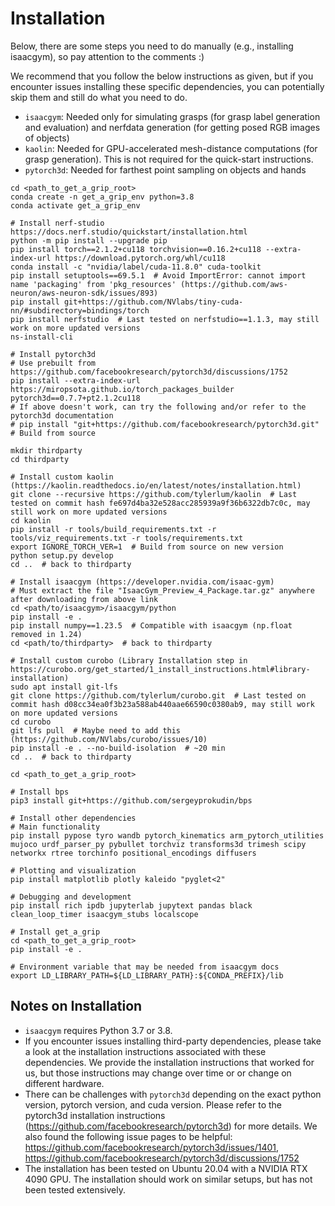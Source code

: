 # Installation

Below, there are some steps you need to do manually (e.g., installing isaacgym), so pay attention to the comments :)

We recommend that you follow the below instructions as given, but if you encounter issues installing these specific dependencies, you can potentially skip them and still do what you need to do.

* `isaacgym`: Needed only for simulating grasps (for grasp label generation and evaluation) and nerfdata generation (for getting posed RGB images of objects)
* `kaolin`: Needed for GPU-accelerated mesh-distance computations (for grasp generation). This is not required for the quick-start instructions.
* `pytorch3d`: Needed for farthest point sampling on objects and hands

```
cd <path_to_get_a_grip_root>
conda create -n get_a_grip_env python=3.8
conda activate get_a_grip_env

# Install nerf-studio https://docs.nerf.studio/quickstart/installation.html
python -m pip install --upgrade pip
pip install torch==2.1.2+cu118 torchvision==0.16.2+cu118 --extra-index-url https://download.pytorch.org/whl/cu118
conda install -c "nvidia/label/cuda-11.8.0" cuda-toolkit
pip install setuptools==69.5.1  # Avoid ImportError: cannot import name 'packaging' from 'pkg_resources' (https://github.com/aws-neuron/aws-neuron-sdk/issues/893)
pip install git+https://github.com/NVlabs/tiny-cuda-nn/#subdirectory=bindings/torch
pip install nerfstudio  # Last tested on nerfstudio==1.1.3, may still work on more updated versions
ns-install-cli

# Install pytorch3d
# Use prebuilt from https://github.com/facebookresearch/pytorch3d/discussions/1752
pip install --extra-index-url https://miropsota.github.io/torch_packages_builder pytorch3d==0.7.7+pt2.1.2cu118
# If above doesn't work, can try the following and/or refer to the pytorch3d documentation
# pip install "git+https://github.com/facebookresearch/pytorch3d.git"  # Build from source

mkdir thirdparty
cd thirdparty

# Install custom kaolin (https://kaolin.readthedocs.io/en/latest/notes/installation.html)
git clone --recursive https://github.com/tylerlum/kaolin  # Last tested on commit hash fe697d4ba32e528acc285939a9f36b6322db7c0c, may still work on more updated versions
cd kaolin
pip install -r tools/build_requirements.txt -r tools/viz_requirements.txt -r tools/requirements.txt
export IGNORE_TORCH_VER=1  # Build from source on new version
python setup.py develop
cd ..  # back to thirdparty

# Install isaacgym (https://developer.nvidia.com/isaac-gym)
# Must extract the file "IsaacGym_Preview_4_Package.tar.gz" anywhere after downloading from above link
cd <path/to/isaacgym>/isaacgym/python
pip install -e .
pip install numpy==1.23.5  # Compatible with isaacgym (np.float removed in 1.24)
cd <path/to/thirdparty>  # back to thirdparty

# Install custom curobo (Library Installation step in https://curobo.org/get_started/1_install_instructions.html#library-installation)
sudo apt install git-lfs
git clone https://github.com/tylerlum/curobo.git  # Last tested on commit hash d08cc34ea0f3b23a588ab440aae66590c0380ab9, may still work on more updated versions
cd curobo
git lfs pull  # Maybe need to add this (https://github.com/NVlabs/curobo/issues/10)
pip install -e . --no-build-isolation  # ~20 min
cd ..  # back to thirdparty

cd <path_to_get_a_grip_root>

# Install bps
pip3 install git+https://github.com/sergeyprokudin/bps

# Install other dependencies
# Main functionality
pip install pypose tyro wandb pytorch_kinematics arm_pytorch_utilities mujoco urdf_parser_py pybullet torchviz transforms3d trimesh scipy networkx rtree torchinfo positional_encodings diffusers

# Plotting and visualization
pip install matplotlib plotly kaleido "pyglet<2"

# Debugging and development
pip install rich ipdb jupyterlab jupytext pandas black clean_loop_timer isaacgym_stubs localscope

# Install get_a_grip
cd <path_to_get_a_grip_root>
pip install -e .

# Environment variable that may be needed from isaacgym docs
export LD_LIBRARY_PATH=${LD_LIBRARY_PATH}:${CONDA_PREFIX}/lib
```

## Notes on Installation

- `isaacgym` requires Python 3.7 or 3.8.
- If you encounter issues installing third-party dependencies, please take a look at the installation instructions associated with these dependencies. We provide the installation instructions that worked for us, but those instructions may change over time or or change on different hardware.
- There can be challenges with `pytorch3d` depending on the exact python version, pytorch version, and cuda version. Please refer to the pytorch3d installation instructions (https://github.com/facebookresearch/pytorch3d) for more details. We also found the following issue pages to be helpful: https://github.com/facebookresearch/pytorch3d/issues/1401, https://github.com/facebookresearch/pytorch3d/discussions/1752
- The installation has been tested on Ubuntu 20.04 with a NVIDIA RTX 4090 GPU. The installation should work on similar setups, but has not been tested extensively.
